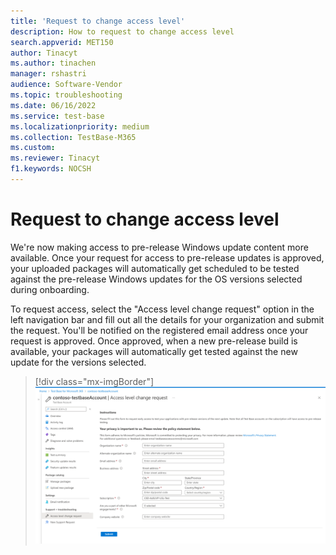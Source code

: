 ```yaml
---
title: 'Request to change access level'
description: How to request to change access level 
search.appverid: MET150
author: Tinacyt
ms.author: tinachen
manager: rshastri
audience: Software-Vendor
ms.topic: troubleshooting
ms.date: 06/16/2022
ms.service: test-base
ms.localizationpriority: medium
ms.collection: TestBase-M365
ms.custom:
ms.reviewer: Tinacyt
f1.keywords: NOCSH
---
```


# Request to change access level 

We're now making access to pre-release Windows update content more available. Once your request for access to pre-release updates is approved, your uploaded packages will automatically get scheduled to be tested against the pre-release Windows updates for the OS versions selected during onboarding. 

To request access, select the "Access level change request" option in the left navigation bar and fill out all the details for your organization and submit the request. You'll be notified on the registered email address once your request is approved. Once approved, when a new pre-release build is available, your packages will automatically get tested against the new update for the versions selected. 

> [!div class="mx-imgBorder"]
> [ ![Access level change](Media/accesslevelchange.png) ](Media/accesslevelchange.png#lightbox)
